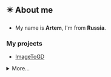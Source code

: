 ## ✴️ About me
- My name is **Artem**, I'm from **Russia**.

### My projects
- [ImageToGD](https://github.com/Leon-baton/ImageToGD)

<details>
<summary>More...</summary>

#### Also, I have a small projects
 - [vk-finder](https://gist.github.com/Leon-baton/40d51085bfba0133ff64c74bbbcb9f96), parser of people in the VK group with a region.
